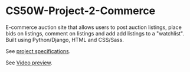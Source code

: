 # CS50W-Project-2-Commerce

E-commerce auction site that allows users to post auction listings, place bids on listings, comment on listings and add add listings to a "watchlist". Built using Python/Django, HTML and CSS/Sass.

See [project specifications](https://cs50.harvard.edu/web/2020/projects/2/commerce/).

See [Video preview](https://www.youtube.com/watch?v=VBtFKKC3YWE).
